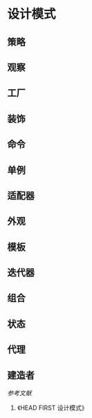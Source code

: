 # 设计模式

## 策略

## 观察

## 工厂

## 装饰

## 命令

## 单例

## 适配器

## 外观

## 模板

## 迭代器

## 组合

## 状态

## 代理

## 建造者

*参考文献*  

1. 《HEAD FIRST 设计模式》